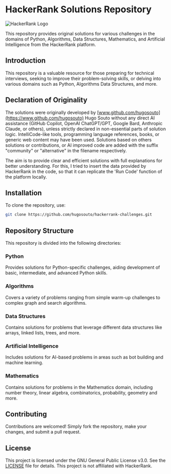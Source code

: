 # HackerRank Solutions Repository

![HackerRank Logo](https://www.hackerrank.com/wp-content/uploads/2018/08/hackerrank_logo.png)

This repository provides original solutions for various challenges in the
domains of Python, Algorithms, Data Structures, Mathematics, and Artificial
Intelligence from the HackerRank platform.

## Introduction

This repository is a valuable resource for those preparing for technical
interviews, seeking to improve their problem-solving skills, or delving into
various domains such as Python, Algorithms Data Structures, and more.

## Declaration of Originality

The solutions were originally developed by
[www.github.com/hugosouto](https://www.github.com/hugosouto)
Hugo Souto without any direct AI assistance (GitHub Copilot, OpenAI
ChatGPT/GPT, Google Bard, Anthropic Claude, or others), unless strictly
declared in non-essential parts of solution logic. IntelliCode-like tools,
programming language references, books, or generic web content may have been
used. Solutions based on others solutions or contributions, or AI improved
code are added with the suffix "community" or "alternative" in the filename
respectively.

The aim is to provide clear and efficient solutions with full explanations for
better understanding. For this, I tried to insert the data provided by
HackerRank in the code, so that it can replicate the 'Run Code' function of the
platform locally.

## Installation

To clone the repository, use:

```bash
git clone https://github.com/hugosouto/hackerrank-challenges.git
```

## Repository Structure

This repository is divided into the following directories:

### Python

Provides solutions for Python-specific challenges, aiding development of
basic, intermediate, and advanced Python skills.

### Algorithms

Covers a variety of problems ranging from simple warm-up challenges to complex
graph and search algorithms.

### Data Structures

Contains solutions for problems that leverage different data structures like
arrays, linked lists, trees, and more.

### Artificial Intelligence

Includes solutions for AI-based problems in areas such as bot building and
machine learning.

### Mathematics

Contains solutions for problems in the Mathematics domain, including number
theory, linear algebra, combinatorics, probability, geometry and more.

## Contributing

Contributions are welcomed! Simply fork the repository, make your changes,
and submit a pull request.

## License

This project is licensed under the GNU General Public License v3.0. See the
[LICENSE](LICENSE) file for details. This project is not affiliated with
HackerRank.
